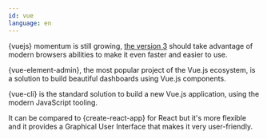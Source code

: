 ```yaml
---
id: vue  
language: en
---
```


{vuejs} momentum is still growing, [the version 3](https://medium.com/vue-mastery/evan-you-previews-vue-js-3-0-ab063dec3547) should take advantage of modern browsers abilities to make it even faster and easier to use.

{vue-element-admin}, the most popular project of the Vue.js ecosystem, is a solution to build beautiful dashboards using Vue.js components.

{vue-cli} is the standard solution to build a new Vue.js application, using the modern JavaScript tooling.

It can be compared to {create-react-app} for React but it's more flexible and it provides a Graphical User Interface that makes it very user-friendly.

